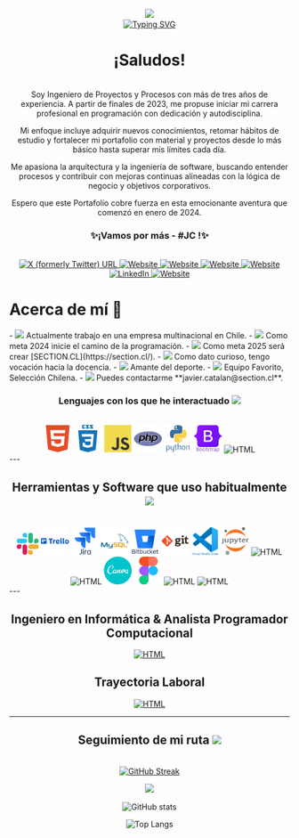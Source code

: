 
<div id="header" align="center">
 
   <img src="https://section.cl/1.png" width="800" /></br>
  <a href="https://git.io/typing-svg"><img src="https://readme-typing-svg.demolab.com? font=Fira+Code&size=24&pause=500&color=1CEEFF&random=false&width=435&lines=print('Hola%2C+desde+Github');soy+%3D+%22Javier+Catal%C3%A1n+37+a%C3%B1os%22;%3Ch3%3ELes+comparto+mi+aventura+;hacia+el+mundo+;de+la+programaci%C3%B3n%3C%2Fh3%3E" alt="Typing SVG" /></a>


<h1 align="center" Hola 👋, Soy Javier Catalán, ¡Un gusto!</h1>
<h1 align="center">¡Saludos!</h1><br/>
Soy Ingeniero de Proyectos y Procesos con más de tres años de experiencia. A partir de finales de 2023, me propuse iniciar mi carrera profesional en programación con dedicación y autodisciplina.

Mi enfoque incluye adquirir nuevos conocimientos, retomar hábitos de estudio y fortalecer mi portafolio con material y proyectos desde lo más básico hasta superar mis límites cada día.

Me apasiona la arquitectura y la ingeniería de software, buscando entender procesos y contribuir con mejoras continuas alineadas con la lógica de negocio y objetivos corporativos.

Espero que este Portafolio cobre fuerza en esta emocionante aventura que comenzó en enero de 2024. <br/>
 <h3>✨¡Vamos por más - #JC !✨ </h3>
<br/>
</div>


<div id="badges" align="center">
  <a href="https://twitter.com/Jc_Javier_c">
  <img alt="X (formerly Twitter) URL" src="https://img.shields.io/twitter/url?url=https%3A%2F%2Ftwitter.com%2FJc_Javier_c">
  </a>

  <a href="https://www.twitch.tv/javiercatalanp">
 <img alt="Website" src="https://img.shields.io/website?url=https%3A%2F%2Fdiscord.com%2Fchannels%2F1196281298101211226%2F1196281298680021233&up_message=Twitch&up_color=yellow&down_message=Twitch&down_color=blue&logo=Twitch&logoColor=Twitch&label=%23JC&labelColor=Twitch&color=purple">
  </a>

   <a href="https://discord.com/channels/1196281298101211226/1196281298680021233">
  <img alt="Website" src="https://img.shields.io/website?url=https%3A%2F%2Fdiscord.com%2Fchannels%2F1196281298101211226%2F1196281298680021233&up_message=Discord&up_color=purple&down_message=Discord&down_color=blue&logo=Discord&logoColor=Discord&label=%23JC&labelColor=Discord&color=blue">
      </a>

  <a href="https://replit.com/@JavierCatalan">
 <img alt="Website" src="https://img.shields.io/website?url=https%3A%2F%2Fwww.linkedin.com%2Fin%2Fjavier-ignacio-catalan-penaloza-21371255%2F%3ForiginalSubdomain%3Dcl&up_message=%23JC&up_color=blue&down_message=Replit&down_color=orange&logo=replit&logoColor=replit&label=%23JC">
    </a>
   <a href="https://wa.me/968356005">
   <img alt="Website" src="https://img.shields.io/website?url=https%3A%2F%2Fwww.linkedin.com%2Fin%2Fjavier-ignacio-catalan-penaloza-21371255%2F%3ForiginalSubdomain%3Dcl&up_message=%23JC&up_color=blue&down_message=WhatsApp&down_color=green&logo=WhatsApp&logoColor=WhatsApp&label=%23JC">
    </a>

  <a href="https://www.linkedin.com/in/javier-ignacio-catalan-penaloza-21371255/?originalSubdomain=cl">
    <img alt="LinkedIn" src="https://img.shields.io/website?url=https%3A%2F%2Fwww.linkedin.com%2Fin%2Fjavier-ignacio-catalan-penaloza-21371255%2F%3ForiginalSubdomain%3Dcl&up_message=%23JC&up_color=blue&down_message=LinkedIn&down_color=blue&logo=LinkedIn&logoColor=LinkedIn&label=%23JC">
     </a>

 <a href="https://www.instagram.com/flash.jcatalan/">
    <img alt="Website" src="https://img.shields.io/website?url=https%3A%2F%2Fdiscord.com%2Fchannels%2F1196281298101211226%2F1196281298680021233&up_message=Instagram&up_color=yellow&down_message=Instagram&down_color=blue&logo=instagram&logoColor=TWITTER&label=%23JC&labelColor=Instagram&color=pink">
     </a>
</div>


<div>
 <h1>Acerca de mí 👋 </h1>
  <div align="legend">
 - <img src="https://github.com/JavierCatalanP/JavierCatalanP/assets/137312245/4f6252ec-ce5e-474a-85c5-5823c0fa0174" width="20" />   Actualmente trabajo en una empresa multinacional en Chile.
 - <img src="https://github.com/JavierCatalanP/JavierCatalanP/assets/137312245/a8bff475-d3a6-4ea5-870c-91df6b2636e5" width="20" />   Como meta 2024 inicie el camino de la programación.
 - <img src="https://github.com/JavierCatalanP/JavierCatalanP/assets/137312245/ab94447c-27a1-4967-82c0-d57010ea9afc" width="20" />   Como meta 2025  será crear [SECTION.CL](https://section.cl/).
 - <img src="https://github.com/JavierCatalanP/JavierCatalanP/assets/137312245/e8226e5c-8e1e-426d-8181-e865d5520a3c" width="20" />   Como dato curioso, tengo vocación hacia la docencia.
 - <img src="https://github.com/JavierCatalanP/JavierCatalanP/assets/137312245/42fb4ac0-3f1d-49ed-abaa-6baf08e4860e" width="20" />   Amante del deporte.
 - <img src="https://github.com/JavierCatalanP/JavierCatalanP/assets/137312245/7d4164a3-3ded-4c2c-bff4-b5260f374567" width="20" />   Equipo Favorito, Selección Chilena.
 - <img src="https://github.com/JavierCatalanP/JavierCatalanP/assets/137312245/fe498228-3f5c-4323-82f7-bd7be883976a" width="20" />   Puedes contactarme **javier.catalan@section.cl**.
 </div>
</div>

<div align="center">
<h3> Lenguajes con los que he interactuado  <img src="https://github.com/JavierCatalanP/JavierCatalanP/assets/137312245/5b7fe9cf-d7fe-4404-a368-6b57858f6669" width="20"/> </h3>
</br>
<img src="https://github.com/devicons/devicon/blob/master/icons/html5/html5-plain.svg" title="HTML5" alt="HTML" width="50" height="50"/&nbsp;/>
<img src="https://github.com/devicons/devicon/blob/master/icons/css3/css3-plain-wordmark.svg" title="CCS" alt="CCS3" width="50" height="50"/&nbsp;/>
<img src="https://github.com/devicons/devicon/blob/master/icons/javascript/javascript-original.svg" title="JS" alt="JS" width="50" height="50"/&nbsp;/>
<img src="https://github.com/devicons/devicon/blob/master/icons/php/php-original.svg" title="HTML5" alt="HTML" width="50" height="50"/&nbsp;/>
<img src="https://github.com/devicons/devicon/blob/master/icons/python/python-original-wordmark.svg" title="HTML5" alt="HTML" width="50" height="50"/&nbsp;/>
<img src="https://github.com/devicons/devicon/blob/master/icons/bootstrap/bootstrap-original-wordmark.svg" title="HTML5" alt="HTML" width="50" height="50"/&nbsp;/>
<img src="https://github.com/JavierCatalanP/JavierCatalanP/assets/137312245/460319ff-adcb-4cf7-903d-5aa45ad6fd78" title="HTML5" alt="HTML" width="50" height="50"/&nbsp;/>
</div>
---
<div align="center">
<h2> Herramientas y Software que uso habitualmente <img src="https://github.com/JavierCatalanP/JavierCatalanP/assets/137312245/01054260-105f-4a9c-9262-3a65663099a5" width="20"/> </h2>
</br>
<img src="https://github.com/devicons/devicon/blob/master/icons/slack/slack-original.svg" title="HTML5" alt="HTML" width="40" height="40"/&nbsp;/>
<img src="https://github.com/devicons/devicon/blob/master/icons/trello/trello-plain-wordmark.svg" title="HTML5" alt="HTML" width="50" height="50"/&nbsp;/>
<img src="https://github.com/devicons/devicon/blob/master/icons/jira/jira-original-wordmark.svg" title="HTML5" alt="HTML" width="50" height="50"/&nbsp;/>
<img src="https://github.com/devicons/devicon/blob/master/icons/mysql/mysql-original-wordmark.svg" title="HTML5" alt="HTML" width="50" height="50"/&nbsp;/>
<img src="https://github.com/devicons/devicon/blob/master/icons/bitbucket/bitbucket-original-wordmark.svg" title="HTML5" alt="HTML" width="50" height="50"/&nbsp;/>
<img src="https://github.com/devicons/devicon/blob/master/icons/git/git-original-wordmark.svg" title="HTML5" alt="HTML" width="50" height="50"/&nbsp;/>
<img src="https://github.com/devicons/devicon/blob/master/icons/vscode/vscode-original-wordmark.svg" title="HTML5" alt="HTML" width="50" height="50"/&nbsp;/>
<img src="https://github.com/devicons/devicon/blob/master/icons/jupyter/jupyter-original-wordmark.svg" title="HTML5" alt="HTML" width="50" height="50"/&nbsp;/>
<img src="https://bpm-expo.com/wp-content/uploads/2021/05/logo-vertical.png" title="HTML5" alt="HTML" width="50" height="50"/&nbsp;/>
<img src="https://trialsolution.co/wp-content/uploads/2021/01/StarUML-Crack-150x150.png" title="HTML5" alt="HTML" width="50" height="50"/&nbsp;/>
<img src="https://github.com/devicons/devicon/blob/master/icons/canva/canva-original.svg" title="HTML5" alt="HTML" width="50" height="50"/&nbsp;/>
<img src="https://github.com/devicons/devicon/blob/master/icons/figma/figma-original.svg" title="HTML5" alt="HTML" width="50" height="50"/&nbsp;/>
<img src="https://logohistory.net/wp-content/uploads/2023/05/Power-BI-Logo-2013.png" title="HTML5" alt="HTML" width="50" height="50"/&nbsp;/>
<img src="https://seeklogo.com/images/G/google-looker-logo-B27BD25E4E-seeklogo.com.png" title="HTML5" alt="HTML" width="50" height="50"/&nbsp;/>
</div>
---

<div id="badges" align="center">

<h2>Ingeniero en Informática & Analista Programador Computacional</h2>
<a href="https://experienciavivo.duoc.cl/titulados">
<img src="https://duoc.modyocdn.com/uploads/2dabafa1-87dc-4987-9218-c0b45dbe4ef0/original/logo_duoc_titulados.svg" title="HTML5" alt="HTML" width="350" height="250"/&nbsp;/> 
</a>
<h2>Trayectoria Laboral</h2>
<a href="https://section.cl/">
<img src="https://cdn-icons-png.flaticon.com/512/1853/1853256.png" title="HTML5" alt="HTML" width="100" height="100"/&nbsp;/> 
</a>

 
</div>

---


<div align="center">
<h2> Seguimiento de mi ruta <img src="https://github.com/JavierCatalanP/JavierCatalanP/assets/137312245/cc4488d6-98ce-46fd-9f29-2e42397fb7a8" width="20"/> </h2>
 </br>
<a href="https://git.io/streak-stats"><img src="https://github-readme-streak-stats.herokuapp.com?user=JavierCatalanP&theme=merko&locale=es&date_format=j%20M%5B%20Y%5D&mode=weekly" alt="GitHub Streak" /></a>

![](https://github-contributor-stats.vercel.app/api?username=JavierCatalanP&limit=5&theme=dark&combine_all_yearly_contributions=true)
</br>

![GitHub stats](https://github-readme-stats.vercel.app/api?username=JavierCatalanP&show_icons=true&theme=radical)
</br>

![Top Langs](https://github-readme-stats.vercel.app/api/top-langs/?username=JavierCatalanP&layout=compact)
</div> 










